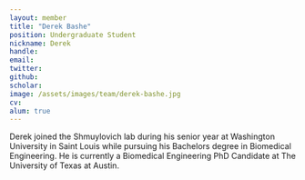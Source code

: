 ```yaml
---
layout: member
title: "Derek Bashe"
position: Undergraduate Student
nickname: Derek
handle: 
email: 
twitter: 
github: 
scholar: 
image: /assets/images/team/derek-bashe.jpg
cv: 
alum: true
---
```

Derek joined the Shmuylovich lab during his senior year at Washington University in Saint Louis while pursuing his Bachelors degree in Biomedical Engineering. He is currently a Biomedical Engineering PhD Candidate at The University of Texas at Austin.